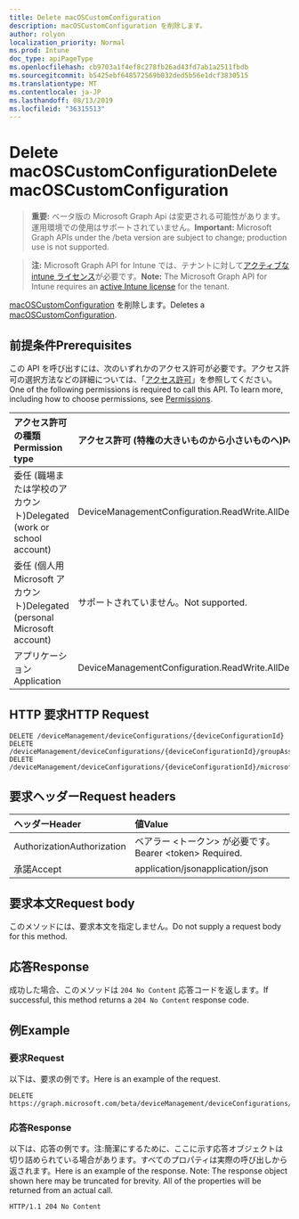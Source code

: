 ```yaml
---
title: Delete macOSCustomConfiguration
description: macOSCustomConfiguration を削除します。
author: rolyon
localization_priority: Normal
ms.prod: Intune
doc_type: apiPageType
ms.openlocfilehash: cb9703a1f4ef8c278fb26ad43fd7ab1a2511fbdb
ms.sourcegitcommit: b5425ebf648572569b032ded5b56e1dcf3830515
ms.translationtype: MT
ms.contentlocale: ja-JP
ms.lasthandoff: 08/13/2019
ms.locfileid: "36315513"
---
```

# <a name="delete-macoscustomconfiguration"></a><span data-ttu-id="27028-103">Delete macOSCustomConfiguration</span><span class="sxs-lookup"><span data-stu-id="27028-103">Delete macOSCustomConfiguration</span></span>

> <span data-ttu-id="27028-104">**重要:** ベータ版の Microsoft Graph Api は変更される可能性があります。運用環境での使用はサポートされていません。</span><span class="sxs-lookup"><span data-stu-id="27028-104">**Important:** Microsoft Graph APIs under the /beta version are subject to change; production use is not supported.</span></span>

> <span data-ttu-id="27028-105">**注:** Microsoft Graph API for Intune では、テナントに対して[アクティブな intune ライセンス](https://go.microsoft.com/fwlink/?linkid=839381)が必要です。</span><span class="sxs-lookup"><span data-stu-id="27028-105">**Note:** The Microsoft Graph API for Intune requires an [active Intune license](https://go.microsoft.com/fwlink/?linkid=839381) for the tenant.</span></span>

<span data-ttu-id="27028-106">[macOSCustomConfiguration](../resources/intune-deviceconfig-macoscustomconfiguration.md) を削除します。</span><span class="sxs-lookup"><span data-stu-id="27028-106">Deletes a [macOSCustomConfiguration](../resources/intune-deviceconfig-macoscustomconfiguration.md).</span></span>

## <a name="prerequisites"></a><span data-ttu-id="27028-107">前提条件</span><span class="sxs-lookup"><span data-stu-id="27028-107">Prerequisites</span></span>
<span data-ttu-id="27028-p101">この API を呼び出すには、次のいずれかのアクセス許可が必要です。アクセス許可の選択方法などの詳細については、「[アクセス許可](/graph/permissions-reference)」を参照してください。</span><span class="sxs-lookup"><span data-stu-id="27028-p101">One of the following permissions is required to call this API. To learn more, including how to choose permissions, see [Permissions](/graph/permissions-reference).</span></span>

|<span data-ttu-id="27028-110">アクセス許可の種類</span><span class="sxs-lookup"><span data-stu-id="27028-110">Permission type</span></span>|<span data-ttu-id="27028-111">アクセス許可 (特権の大きいものから小さいものへ)</span><span class="sxs-lookup"><span data-stu-id="27028-111">Permissions (from most to least privileged)</span></span>|
|:---|:---|
|<span data-ttu-id="27028-112">委任 (職場または学校のアカウント)</span><span class="sxs-lookup"><span data-stu-id="27028-112">Delegated (work or school account)</span></span>|<span data-ttu-id="27028-113">DeviceManagementConfiguration.ReadWrite.All</span><span class="sxs-lookup"><span data-stu-id="27028-113">DeviceManagementConfiguration.ReadWrite.All</span></span>|
|<span data-ttu-id="27028-114">委任 (個人用 Microsoft アカウント)</span><span class="sxs-lookup"><span data-stu-id="27028-114">Delegated (personal Microsoft account)</span></span>|<span data-ttu-id="27028-115">サポートされていません。</span><span class="sxs-lookup"><span data-stu-id="27028-115">Not supported.</span></span>|
|<span data-ttu-id="27028-116">アプリケーション</span><span class="sxs-lookup"><span data-stu-id="27028-116">Application</span></span>|<span data-ttu-id="27028-117">DeviceManagementConfiguration.ReadWrite.All</span><span class="sxs-lookup"><span data-stu-id="27028-117">DeviceManagementConfiguration.ReadWrite.All</span></span>|

## <a name="http-request"></a><span data-ttu-id="27028-118">HTTP 要求</span><span class="sxs-lookup"><span data-stu-id="27028-118">HTTP Request</span></span>
<!-- {
  "blockType": "ignored"
}
-->
``` http
DELETE /deviceManagement/deviceConfigurations/{deviceConfigurationId}
DELETE /deviceManagement/deviceConfigurations/{deviceConfigurationId}/groupAssignments/{deviceConfigurationGroupAssignmentId}/deviceConfiguration
DELETE /deviceManagement/deviceConfigurations/{deviceConfigurationId}/microsoft.graph.windowsDomainJoinConfiguration/networkAccessConfigurations/{deviceConfigurationId}
```

## <a name="request-headers"></a><span data-ttu-id="27028-119">要求ヘッダー</span><span class="sxs-lookup"><span data-stu-id="27028-119">Request headers</span></span>
|<span data-ttu-id="27028-120">ヘッダー</span><span class="sxs-lookup"><span data-stu-id="27028-120">Header</span></span>|<span data-ttu-id="27028-121">値</span><span class="sxs-lookup"><span data-stu-id="27028-121">Value</span></span>|
|:---|:---|
|<span data-ttu-id="27028-122">Authorization</span><span class="sxs-lookup"><span data-stu-id="27028-122">Authorization</span></span>|<span data-ttu-id="27028-123">ベアラー &lt;トークン&gt; が必要です。</span><span class="sxs-lookup"><span data-stu-id="27028-123">Bearer &lt;token&gt; Required.</span></span>|
|<span data-ttu-id="27028-124">承諾</span><span class="sxs-lookup"><span data-stu-id="27028-124">Accept</span></span>|<span data-ttu-id="27028-125">application/json</span><span class="sxs-lookup"><span data-stu-id="27028-125">application/json</span></span>|

## <a name="request-body"></a><span data-ttu-id="27028-126">要求本文</span><span class="sxs-lookup"><span data-stu-id="27028-126">Request body</span></span>
<span data-ttu-id="27028-127">このメソッドには、要求本文を指定しません。</span><span class="sxs-lookup"><span data-stu-id="27028-127">Do not supply a request body for this method.</span></span>

## <a name="response"></a><span data-ttu-id="27028-128">応答</span><span class="sxs-lookup"><span data-stu-id="27028-128">Response</span></span>
<span data-ttu-id="27028-129">成功した場合、このメソッドは `204 No Content` 応答コードを返します。</span><span class="sxs-lookup"><span data-stu-id="27028-129">If successful, this method returns a `204 No Content` response code.</span></span>

## <a name="example"></a><span data-ttu-id="27028-130">例</span><span class="sxs-lookup"><span data-stu-id="27028-130">Example</span></span>

### <a name="request"></a><span data-ttu-id="27028-131">要求</span><span class="sxs-lookup"><span data-stu-id="27028-131">Request</span></span>
<span data-ttu-id="27028-132">以下は、要求の例です。</span><span class="sxs-lookup"><span data-stu-id="27028-132">Here is an example of the request.</span></span>
``` http
DELETE https://graph.microsoft.com/beta/deviceManagement/deviceConfigurations/{deviceConfigurationId}
```

### <a name="response"></a><span data-ttu-id="27028-133">応答</span><span class="sxs-lookup"><span data-stu-id="27028-133">Response</span></span>
<span data-ttu-id="27028-p102">以下は、応答の例です。注:簡潔にするために、ここに示す応答オブジェクトは切り詰められている場合があります。すべてのプロパティは実際の呼び出しから返されます。</span><span class="sxs-lookup"><span data-stu-id="27028-p102">Here is an example of the response. Note: The response object shown here may be truncated for brevity. All of the properties will be returned from an actual call.</span></span>
``` http
HTTP/1.1 204 No Content
```






